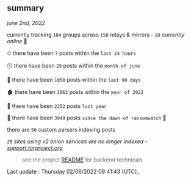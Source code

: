 
## summary
_june 2nd, 2022_

currently tracking `104` groups across `150` relays & mirrors - _`58` currently online_ 📡

⏲ there have been `7` posts within the `last 24 hours`

🕓 there have been `29` posts within the `month of june`

📅 there have been `1050` posts within the `last 90 days`

🏚 there have been `1663` posts within the `year of 2022`

🚀 there have been `2252` posts `last year`

🦕 there have been `3949` posts `since the dawn of ransomwatch` 🐣

there are `50` custom parsers indexing posts

_`20` sites using v2 onion services are no longer indexed - [support.torproject.org](https://support.torproject.org/onionservices/v2-deprecation/)_

> see the project [README](https://github.com/jmousqueton/ransomwatch#readme) for backend technicals



Last update : Thursday 02/06/2022 09:41:43 (UTC)_

